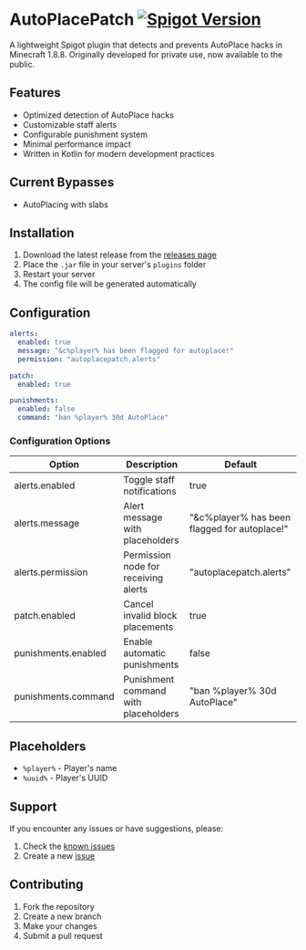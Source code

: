 # AutoPlacePatch [![Spigot Version](https://img.shields.io/badge/Spigot-1.8.8-orange.svg)](https://www.spigotmc.org/)
A lightweight Spigot plugin that detects and prevents AutoPlace hacks in Minecraft 1.8.8. Originally developed for private use, now available to the public.

## Features
- Optimized detection of AutoPlace hacks
- Customizable staff alerts
- Configurable punishment system
- Minimal performance impact
- Written in Kotlin for modern development practices

## Current Bypasses
- AutoPlacing with slabs

## Installation
1. Download the latest release from the [releases page](https://github.com/quadflame/AutoPlacePatch/releases)
2. Place the `.jar` file in your server's `plugins` folder
3. Restart your server
4. The config file will be generated automatically

## Configuration
```yaml
alerts:
  enabled: true
  message: "&c%player% has been flagged for autoplace!"
  permission: "autoplacepatch.alerts"

patch:
  enabled: true

punishments:
  enabled: false
  command: "ban %player% 30d AutoPlace"
```

### Configuration Options
| Option | Description | Default |
|--------|-------------|---------|
| alerts.enabled | Toggle staff notifications | true |
| alerts.message | Alert message with placeholders | "&c%player% has been flagged for autoplace!" |
| alerts.permission | Permission node for receiving alerts | "autoplacepatch.alerts" |
| patch.enabled | Cancel invalid block placements | true |
| punishments.enabled | Enable automatic punishments | false |
| punishments.command | Punishment command with placeholders | "ban %player% 30d AutoPlace" |

## Placeholders
- `%player%` - Player's name
- `%uuid%` - Player's UUID

## Support
If you encounter any issues or have suggestions, please:
1. Check the [known issues](https://github.com/quadflame/AutoPlacePatch/issues)
2. Create a new [issue](https://github.com/quadflame/AutoPlacePatch/issues/new)

## Contributing
1. Fork the repository
2. Create a new branch
3. Make your changes
4. Submit a pull request
